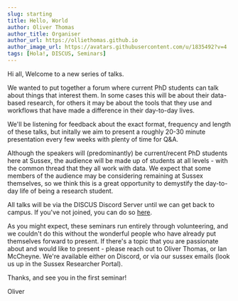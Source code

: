 ```yaml
---
slug: starting
title: Hello, World
author: Oliver Thomas
author_title: Organiser
author_url: https://olliethomas.github.io
author_image_url: https://avatars.githubusercontent.com/u/1835492?v=4
tags: [Hola!, DISCUS, Seminars]
---
```


Hi all, Welcome to a new series of talks.

<!--truncate-->

We wanted to put together a forum where current PhD students can talk about things that interest them.
In some cases this will be about their data-based research, for others it may be about the tools that they use and workflows that have made a difference in their day-to-day lives.

We'll be listening for feedback about the exact format, frequency and length of these talks, but initally we aim to present a roughly 20-30 minute presentation every few weeks with plenty of time for Q&A.

Although the speakers will (predominantly) be current/recent PhD students here at Sussex, the audience will be made up of students at all levels - with the common thread that they all work with data.
We expect that some members of the audience may be considering remaining at Sussex themselves, so we think this is a great opportunity to demystify the day-to-day life of being a research student.

All talks will be via the DISCUS Discord Server until we can get back to campus. 
If you've not joined, you can do so [here](https://discord.gg/fYfDgHvRxb).

As you might expect, these seminars run entirely through volunteering, and we couldn't do this without the wonderful people who have already put themselves forward to present.
If there's a topic that you are passionate about and would like to present - please reach out to Oliver Thomas, or Ian McCheyne.
We're available either on Discord, or via our sussex emails (look us up in the Sussex Researcher Portal).

Thanks, and see you in the first seminar!

Oliver